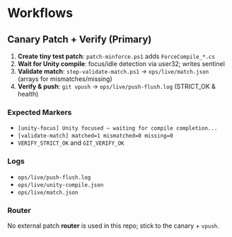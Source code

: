 # Workflows

## Canary Patch + Verify (Primary)
1) **Create tiny test patch**: `patch-minforce.ps1` adds `ForceCompile_*.cs`
2) **Wait for Unity compile**: focus/idle detection via user32; writes sentinel
3) **Validate match**: `step-validate-match.ps1` → `ops/live/match.json` (arrays for mismatches/missing)
4) **Verify & push**: `git vpush` → `ops/live/push-flush.log` (STRICT_OK & health)

### Expected Markers
- `[unity-focus] Unity focused — waiting for compile completion...`
- `[validate-match] matched=1 mismatched=0 missing=0`
- `VERIFY_STRICT_OK` and `GIT_VERIFY_OK`

### Logs
- `ops/live/push-flush.log`
- `ops/live/unity-compile.json`
- `ops/live/match.json`

### Router
No external patch **router** is used in this repo; stick to the canary + `vpush`.
